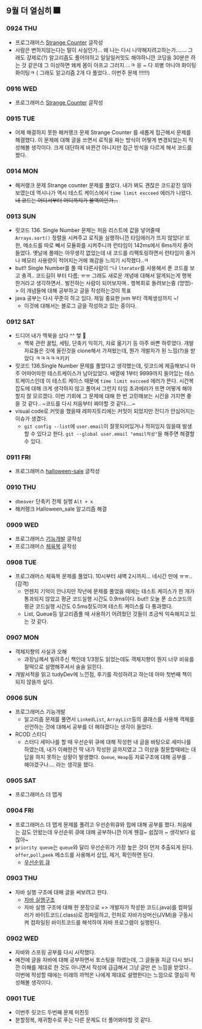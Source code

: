 ## 9월 더 열심히 🎆

### 0924 THU
- 프로그래머스 [Strange Counter](https://tudiiii.github.io/TudyDev/Algorithm/Leetcode_136) 글작성
- 사람은 변하지않는다는 말이 사실인가... 왜 나는 다시 나약해지려고하는가....... 그래도 강제로(?) 알고리즘도 풀어야하고 일일일커밋도 해야하니깐 코딩을 30분은 하는 것 같은데 그 이상하면 왜케 몸이 아프고 그러지....ㅋ 응 ~ 다 꾀병 아니야 화이팅 화이팅ㅋ ( 그래도 알고리즘 2개 다 풀었다.. 이번주 문제 !!!!!!)

### 0916 WED
- 프로그래머스 [Strange Counter](https://tudiiii.github.io/TudyDev/Algorithm/hackerrank_strange_counter) 글작성

### 0915 TUE
- 어제 해결하지 못한 해커랭크 문제 Strange Counter 를 새롭게 접근해서 문제를 해결했다. 이 문제에 대해 글을 쓰면서 로직을 짜는 방식이 어떻게 변경되었는지 작성해볼 생각이다. 크게 대단하게 바뀐건 아니지만 접근 방식을 다르게 해서 코드를 짰다.

### 0914 MON
- 해커랭크 문제 Strange counter 문제를 풀었다. 내가 봐도 괜찮은 코드같진 않아보였는데 역시나가 역시 테스트 케이스에서 `time limit excceed` 에러가 나왔다. ~~내 코드는 어디서부터 어디까지가 쓸액이인가...~~

### 0913 SUN
- 릿코드 136. Single Number 문제는 처음 리스트에 값을 넣어줄때 `Arrays.sort()` 정렬을 시켜주고 로직을 실행하니깐 타임에러가 뜨지 않았다! 또한, 메소드를 따로 빼서 모듈화를 시켜주니까 런타임이 142ms에서 6ms까지 줄어들었다. 옛날에 풀때는 아무생각 없었는데 내 코드를 리팩토링하면서 런타임이 줄거나 메모리 사용량이 적어지는거에 쾌감을 느끼기 시작했다..ㅋ
- but!! Single Number를 풀 때 다른사람이 `^`나 `lterator`를 사용해서 푼 코드를 보고 충격.. 코드길이 부터 다름; ㅠㅠ 그래도 새로운 개념에 대해서 알게되는게 행복한거라고 생각하면서.. 발전하는 사람이 되어보자며.. 행복회로 돌려보는즁 (엉엉)-> 이 개념들에 대해 공부하고 글을 작성하는것이 목표
- java 공부는 다시 꾸준히 하고 있다. 제일 중요한 jvm 부터 객체생성까지 ~!
    - 이것에 대해서는 블로그 글을 작성하고 있는 중이다.

### 0912 SAT
- 드디어 내가 맥북을 샀다 ^^ 헿 🎉
    - 맥북 관련 꿀팁, 세팅, 단축키 익히기, 자료 옮기기 등 아주 바쁜 하루였다. 개발자료들은 깃에 올린것을 clone해서 가져왔는데, 뭔가 개발자가 된 느낌(?)을 받았다 ㅋㅋㅋㅋㅋ키키
- 릿코드 136.Single Number 문제를 풀었다고 생각했는데, 릿코드에 제출해보니 아주 어마어마한 테스트케이스가 남아있었다. 배열에 1부터 9999까지 들어있는 테스트케이스인데 이 테스트 케이스 때문에 `time limit excceed` 에러가 뜬다. 시간복잡도에 대해 크게 생각하지 않고 풀어서 그런지 타임 초과에러가 뜨면 어떻게 해야할지 잘 모르겠다. 이번 기회에 그 문제에 대해 한 번 고민해보는 시간을 가지면 좋을 것 같다.. ~코드를 다시 처음부터 짜야할 것 같다....~
- visual code로 커밋을 했을때 레파지토리에는 커밋이 되었지만 잔디가 안심어지는 이슈가 생겼다. 
    - `git config --list`에 `user.email`이 잘못되어있거나 적혀있지 않을때 발생할 수 있다고 한다. `git --global user.email "email작성"`을 해주면 해결할 수 있다.

### 0911 FRI
- 프로그래머스 [halloween-sale](https://tudiiii.github.io/TudyDev/Algorithm/hackerrank_halloween_sale) 글작성

### 0910 THU
- `dbeaver` 단축키 전체 실행 `Alt + x`
- 해커랭크 Halloween_sale 알고리즘 해결

### 0909 WED
- 프로그래머스 [기능개발](https://tudiiii.github.io/TudyDev/Algorithm/Programmers_42586) 글작성 
- 프로그래머스 [체육복](https://tudiiii.github.io/TudyDev/Algorithm/Programmers_42862) 글작성

### 0908 TUE
- 프로그래머스 체육복 문제를 풀었다. 10시부터 새벽 2시까지... 네시간 만에 ㅠㅠ..(감격)
    - 언젠지 기억이 안나지만 작년에 문제를 풀었을 때에는 테스트 케이스가 한 개가 통과되지 않았고 평균 코드실행 시간도 0.9ms이다. but!! 오늘 푼 소스코드의 평균 코드실행 시간도 0.5ms정도이며 테스트 케이스를 다 통과했다.
    - List, Queue등 알고리즘풀 때 사용하기 어려웠던 것들이 조금씩 익숙해지고 있는 것 같다.

### 0907 MON
- 객체지향의 사실과 오해
    - 과장님께서 빌려주신 책인데 1/3정도 읽었는데도 객체지향이 뭔지 너무 비유를 찰떡으로 설명해주셔서 술술 읽힌다.
- 개발서적을 읽고 tudyDev에 느낀점, 후기를 작성하려고 하는데 아마 첫번째 책이 되지 않을까 싶다.

### 0906 SUN
- 프로그래머스 기능개발
    - 알고리즘 문제를 풀면서 `LinkedList`, `ArrayList`등의 클래스를 사용해 객체를 선언하는 것에 대해서 공부를 더 해야겠다는 생각이 들었다.
- RCOD 스터디
    - 스터디 세미나를 할 때 우선순위 큐에 대해 작성한 내 글을 바탕으로 세미나를 하였는데, 내가 이해한건 딱 내가 작성한 글까지였고 그 이상을 질문할때에는 대답을 하지 못하는 상황이 발생했다. `Queue`, `Heap`등 자료구조에 대해 공부를 .. 해야겠구나.... 라는 생각을 했다.

### 0905 SAT
- 프로그래머스 더 맵게

### 0904 FRI
- 프로그래머스 더 맵게 문제를 풀려고 우선순위큐와 힙에 대해 공부를 했다. 처음에는 감도 안왔는데 우선순위 큐에 대해 공부하니깐 이게 웬걸~ 쉽잖아 ~ 생각보다 쉽잖아~
- `priority queue`는 `queue`와 달리 우선순위가 가장 높은 것이 먼저 추출되게 된다. `offer`,`poll`,`peek` 메소드를 사용해서 삽입, 제거, 확인하면 된다.
    - [우선순위 큐](https://tudiiii.github.io/TudyDev/data_structure/우선순위큐)

### 0903 THU
- 자바 실행 구조에 대해 글을 써보려고 한다.
    - [자바 실행구조](https://tudiiii.github.io/TudyDev/JAVA/자바실행구조)
    - 자바 실행 구조에 대해 한 문장으로 => 개발자가 작성한 코드(.java)를 컴파일러가 바이트코드(.class)로 컴파일하고, 런처로 자바가상머신(JVM)을 구동시켜 컴파일된 바이트코드를 해석하여 자바 프로그램이 실행된다.

### 0902 WED
- 자바와 스프링 공부를 다시 시작했다.
- 예전에 글을 자바에 대해 공부하면서 포스팅을 하였는데, 그 글들을 지금 다시 보니깐 이해를 제대로 한 것도 아니면서 작성에 급급해서 그냥 글만 쓴 느낌을 받았다.. 이번에 작성할 때에는 미래의 까먹은 나에게 제대로 설명한다는 느낌으로 열심히 작성해볼 생각이다.

### 0901 TUE
- 이번주 릿코드 두번째 문제 미친듯
- 분할정복, 재귀함수로 푸는 다른 문제도 더 풀어봐야할 것 같다.